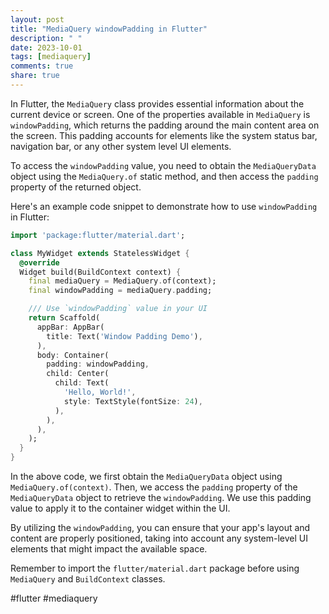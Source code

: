 ```yaml
---
layout: post
title: "MediaQuery windowPadding in Flutter"
description: " "
date: 2023-10-01
tags: [mediaquery]
comments: true
share: true
---
```


In Flutter, the `MediaQuery` class provides essential information about the current device or screen. One of the properties available in `MediaQuery` is `windowPadding`, which returns the padding around the main content area on the screen. This padding accounts for elements like the system status bar, navigation bar, or any other system level UI elements.

To access the `windowPadding` value, you need to obtain the `MediaQueryData` object using the `MediaQuery.of` static method, and then access the `padding` property of the returned object.

Here's an example code snippet to demonstrate how to use `windowPadding` in Flutter:

```dart
import 'package:flutter/material.dart';

class MyWidget extends StatelessWidget {
  @override
  Widget build(BuildContext context) {
    final mediaQuery = MediaQuery.of(context);
    final windowPadding = mediaQuery.padding;

    /// Use `windowPadding` value in your UI
    return Scaffold(
      appBar: AppBar(
        title: Text('Window Padding Demo'),
      ),
      body: Container(
        padding: windowPadding,
        child: Center(
          child: Text(
            'Hello, World!',
            style: TextStyle(fontSize: 24),
          ),
        ),
      ),
    );
  }
}
```

In the above code, we first obtain the `MediaQueryData` object using `MediaQuery.of(context)`. Then, we access the `padding` property of the `MediaQueryData` object to retrieve the `windowPadding`. We use this padding value to apply it to the container widget within the UI.

By utilizing the `windowPadding`, you can ensure that your app's layout and content are properly positioned, taking into account any system-level UI elements that might impact the available space.

Remember to import the `flutter/material.dart` package before using `MediaQuery` and `BuildContext` classes.

#flutter #mediaquery